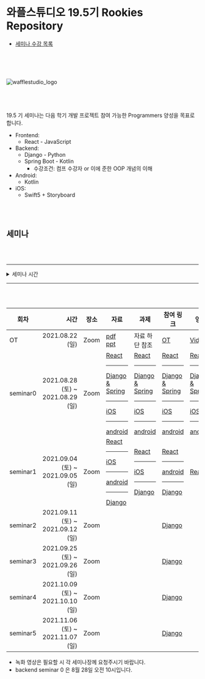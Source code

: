 # 와플스튜디오 19.5기 Rookies Repository

- [세미나 수강 목록](./seminar-list.md)

<br><br><br><br>![wafflestudio_logo](wafflestudio_logo.png)<br><br><br><br><br>
19.5 기 세미나는 다음 학기 개발 프로젝트 참여 가능한 Programmers 양성을 목표로 합니다.

- Frontend:
    - React - JavaScript
- Backend:
    - Django - Python
    - Spring Boot - Kotlin
        - 수강조건: 컴프 수강자 or 이에 준한 OOP 개념의 이해
- Android:
    - Kotlin
- iOS:
    - Swift5 + Storyboard

<br><br>

## 세미나

<br><br>

---

<details>
<summary>세미나 시간</summary>

| 세미나          | 요일   | 시간           |
| :-------------- | ------ | :------------- |
| 백엔드 (장고)   | 토요일 | 오전 10시      |
| 안드로이드      | 토요일 | 오전 11시 30분 |
| 백엔드 (스프링) | 토요일 | 오후 3시       |
| 프론트          | 토요일 | 오후 4시 30분  |
| iOS             | 일요일 | 오후 1시       |
    
- iOS 세미나용 설문 링크 : https://docs.google.com/forms/d/1xooe-6mre4lDUAF9k_3kIqJQ97DSHsLKf8j9QbGBaHI/edit#responses

</details>

---

<br><br>

| 회차     |                              시간 | 장소 | 자료 | 과제 | 참여 링크 | 영상 |
| -------- | --------------------------------: | ---- | ---- | ---- | ---- | ---- |
| OT       | 2021.08.22 (일)                  | Zoom |  [pdf][OT_PDF_LINK] <br> [ppt][OT_PPT_LINK]   |  자료 하단 참조    | [OT][OT_ZOOM_LINK] | [Video][OT_VIDEO_LINK] |
| seminar0 | 2021.08.28 (토) ~ 2021.08.29 (일) | Zoom | [React](react/seminar0) <hr> [Django & Spring](django/seminar0) <hr> [iOS][iOS_SEMINAR_0_PDF_LINK] <hr> [android](android/seminar_0) | [React](react/seminar0/assignment.md) <hr> [Django & Spring](django/seminar0/assignment0) <hr> [iOS](iOS/seminar0/assignment.md) <hr>[android](android/assignment_0) | [React][REACT_SEMINAR_0_ZOOM_LINK] <hr> [Django & Spring][DJANGO ZOOM LINK] <hr> [iOS][iOS_SEMINAR_0_ZOOM_LINK] <hr>[android][ANDROID_ZOOM_LINK] | [React][REACT_SEMINAR_0_VIDEO] <hr> [Django & Spring][DJANGO SEMINAR 0 VIDEO] <hr> [iOS][iOS_SEMINAR_0_VIDEO] <hr> [android][ANDROID_SEMINAR_0_VIDEO]|
| seminar1 | 2021.09.04 (토) ~ 2021.09.05 (일) | Zoom | [React](react/seminar1) <hr> [iOS](iOS/seminar1) <hr> [android](android/seminar_1) <hr> [Django](django/seminar1)                     | [React](react/seminar1/assignment.md) <hr> [iOS][iOS_SEMINAR_1_PDF_LINK] <hr> [Django](django/seminar1/assignment1)                                                  | [React][REACT_SEMINAR_1_ZOOM_LINK]  <hr>[android][ANDROID_ZOOM_LINK] <hr> [Django][DJANGO ZOOM LINK] | [React][REACT_SEMINAR_1_VIDEO] |
| seminar2 | 2021.09.11 (토) ~ 2021.09.12 (일) | Zoom |      |      |   [Django][DJANGO ZOOM LINK]   | |
| seminar3 | 2021.09.25 (토) ~ 2021.09.26 (일) | Zoom |      |      |   [Django][DJANGO ZOOM LINK]  | |
| seminar4 | 2021.10.09 (토) ~ 2021.10.10 (일) | Zoom |      |      |   [Django][DJANGO ZOOM LINK]  | |
| seminar5 | 2021.11.06 (토) ~ 2021.11.07 (일) | Zoom |      |      |   [Django][DJANGO ZOOM LINK]  | |

* 녹화 영상은 필요할 시 각 세미나장께 요청주시기 바랍니다.
* backend seminar 0 은 8월 28일 오전 10시입니다.

<!--
하단에는 각종 url들 작성 부탁드립니다 (인라인으로 다 쓰면 너무 더러워져서)
-->

[OT_PDF_LINK]: ./wafflestudio%2019.5%20rookies%20OT.pdf
[OT_PPT_LINK]: https://docs.google.com/presentation/d/1BbIe3rkbvT41k4PHq22_ZTsqmFeIU_mACuUjdqtwMlA/edit?usp=sharing
[OT_ZOOM_LINK]: https://snu-ac-kr.zoom.us/j/83372089986?pwd=RzgxYkp3Y3RIMURYamxjZlEwOVR4UT09
[OT_VIDEO_LINK]: https://youtu.be/mDjuOgC-HSM

[REACT_SEMINAR_0_ZOOM_LINK]: https://snu-ac-kr.zoom.us/j/4853897459
[REACT_SEMINAR_1_ZOOM_LINK]: https://snu-ac-kr.zoom.us/j/86478334742
[REACT_SEMINAR_0_VIDEO]: https://youtu.be/DQEd7xfGOsA
[REACT_SEMINAR_1_VIDEO]: https://youtu.be/68BHZB7tjY4

[DJANGO ZOOM LINK]: https://snu-ac-kr.zoom.us/j/86836696847?pwd=eVlSL2VkZXZjalhvOGJjamI5ODFQZz09
[DJANGO SEMINAR 0 VIDEO]: https://youtu.be/dCen0qvKaac 

[iOS_SEMINAR_0_ZOOM_LINK]: https://snu-ac-kr.zoom.us/j/87432134235
[iOS_SEMINAR_0_VIDEO]: https://youtu.be/uc9GcZj1UmI
[iOS_SEMINAR_0_PDF_LINK]: ./iOS/seminar0/ios-seminar-0.pdf
[iOS_SEMINAR_1_ZOOM_LINK]: 
[iOS_SEMINAR_1_VIDEO]: 
[iOS_SEMINAR_1_PDF_LINK]: ./iOS/seminar1/ios-seminar-1.pdf

[ANDROID_ZOOM_LINK]: https://snu-ac-kr.zoom.us/j/9990095624
[ANDROID_SEMINAR_0_VIDEO]: https://youtu.be/orCngfd8_20
